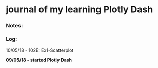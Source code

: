 # journal of my learning Plotly Dash

###  Notes:

### Log:
10/05/18 - 102E: Ex1-Scatterplot

__09/05/18 - started Plotly Dash__
